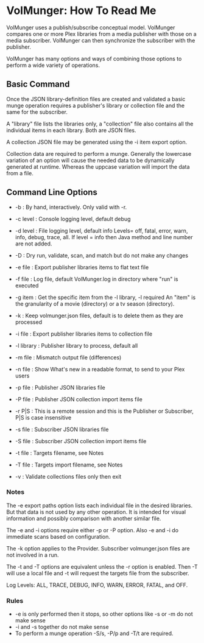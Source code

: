 
# VolMunger: How To Read Me

VolMunger uses a publish/subscribe conceptual model. VolMunger compares
one or more Plex libraries from a media publisher with those on a 
media subscriber. VolMunger can then synchronize the subscriber with
the publisher.

VolMunger has many options and ways of combining those options to perform
a wide variety of operations.

## Basic Command

Once the JSON library-definition files are created and validated a basic
munge operation requires a publisher's library or collection file and
the same for the subscriber.

A "library" file lists the libraries only, a "collection" file also contains
all the individual items in each library. Both are JSON files.

A collection JSON file may be generated using the -i item export option.

Collection data are required to perform a munge. Generally the lowercase
variation of an option will cause the needed data to be dynamically generated
at runtime. Whereas the uppcase variation will import the data from a file.

## Command Line Options

 * -b : By hand, interactively. Only valid with -r.

 * -c level : Console logging level, default debug
 
 * -d level : File logging level, default info 
      Levels= off, fatal, error, warn, info, debug, trace, all.
      If level = info then Java method and line number are not added.
 
 * -D : Dry run, validate, scan, and match but do not make any changes
 
 * -e file : Export publisher libraries items to flat text file
 
 * -f file : Log file, default VolMunger.log in directory where "run" is executed
 
 * -g item : Get the specific item from the -l library, -l required
             An "item" is the granularity of a movie (directory) or a tv season (directory).

 * -k : Keep volmunger.json files, default is to delete them as they are processed
 
 * -i file : Export publisher libraries items to collection file
 
 * -l library : Publisher library to process, default all
 
 * -m file : Mismatch output file (differences)

 * -n file : Show What's new in a readable format, to send to your Plex users

 * -p file : Publisher JSON libraries file
 
 * -P file : Publisher JSON collection import items file

 * -r P|S : This is a remote session and this is the Publisher or Subscriber, P|S is case insensitive 

 * -s file : Subscriber JSON libraries file
 
 * -S file : Subscriber JSON collection import items file
 
 * -t file : Targets filename, see Notes
 
 * -T file : Targets import filename, see Notes

 * -v : Validate collections files only then exit

### Notes

The -e export paths option lists each individual file in the desired
libraries. But that data is not used by any other operation. It is 
intended for visual information and possibly comparison with another
similar file.

The -e and -i options require either -p or -P option. Also -e and -i do
immediate scans based on configuration. 

The -k option applies to the Provider. Subscriber volmunger.json files are not
involved in a run.

The -t and -T options are equivalent unless the -r option is enabled. Then
-T will use a local file and -t will request the targets file from
the subscriber.

Log Levels: ALL, TRACE, DEBUG, INFO, WARN, ERROR, FATAL, and OFF.

### Rules
 * -e is only performed then it stops, so other options like -s or -m do not make sense
 * -i and -s together do not make sense
 * To perform a munge operation -S/s, -P/p and -T/t are required.
